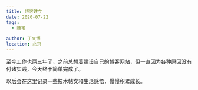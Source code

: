 ```yaml
---
title: 博客建立
date: 2020-07-22
tags: 
  - 随笔
  
author: 丁文博
location: 北京 
---
```


至今工作也两三年了，之前总想着建设自己的博客网站，但一直因为各种原因没有付诸实践，今天终于简单完成了。

以后会在这里记录一些技术帖文和生活感悟，慢慢积累成长。



<Valine></Valine>